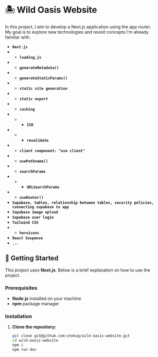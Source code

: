 # 🏝️ Wild Oasis Website

In this project, I aim to develop a Next.js application using the app router. My goal is to explore new technologies and revisit concepts I'm already familiar with.

- **`Next.js`**
- - **`loading.js`**
- - **`generateMetadata()`**
- - **`generateStaticParams()`**
- - **`static site generation`**
- - **`static export`**
- - **`caching`**
- - - **`ISR`**
- - - **`revalidate`**
- - **`client component: "use client"`**
- - **`usePathname()`**
- - **`searchParams`**
- - - **`URLSearchParams`**
- - **`useRouter()`**
- **`Supabase, tables, relationship between tables, security policies, connecting supabase to app`**
- **`Supabase image upload`**
- **`Supabase user login`**
- **`Tailwind CSS`**
- - **`heroicons`**
- **`React Suspense`**
- **`...`**

## 🚀 Getting Started

This project uses **Next.js**. Below is a brief explanation on how to use the project.

### Prerequisites

- **Node.js** installed on your machine
- **npm** package manager

### Installation

1. **Clone the repository:**

   ```bash
   git clone git@github.com:stekug/wild-oasis-website.git
   cd wild-oasis-website
   npm i
   npm run dev
   ```
